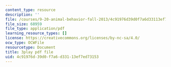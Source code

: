```yaml
---
content_type: resource
description: ''
file: /courses/9-20-animal-behavior-fall-2013/4c91976d39d0f7a6d33113ef7ed73153_472239.pdf
file_size: 68959
file_type: application/pdf
learning_resource_types: []
license: https://creativecommons.org/licenses/by-nc-sa/4.0/
ocw_type: OCWFile
resourcetype: Document
title: 3play pdf file
uid: 4c91976d-39d0-f7a6-d331-13ef7ed73153
---
```

